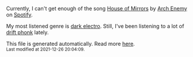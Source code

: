 
  Currently, I can't get enough of the song <a href="https://open.spotify.com/track/1mnIf0uQCOesEO4484G0iR">House of Mirrors</a> by <a href="https://open.spotify.com/artist/0DCw6lHkzh9t7f8Hb4Z0Sx">Arch Enemy</a> on <a href="https://open.spotify.com/user/9qz2xtkur2fengfsdcq8dd907?si=kq2SVrUkSNe0z1NJjpt7kg">Spotify</a>.

  My most listened genre is <a href="https://duckduckgo.com/?q=dark electro music">dark electro</a>.
  Still, I've been listening to a lot of <a href="https://duckduckgo.com/?q=drift phonk music">drift phonk</a> lately.

  This file is generated automatically. Read more <a href="https://github.com/CodeF0x/CodeF0x/blob/master/IMPORTANT.md">here</a>.
  <br>
  <sub>Last modified at 2021-12-26 20:04:09.</sub>
  